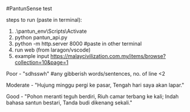 #PantunSense
test

steps to run (paste in terminal):
1) .\pantun_env\Scripts\Activate 
2) python pantun_api.py
3) python -m http.server 8000 #paste in other terminal
4) run web (from laragon/vscode)
5) example input https://malaycivilization.com.my/items/browse?collection=10&page=1

Poor - "sdhsswh" #any gibberish words/sentences, no. of line <2

Moderate - "Hujung minggu pergi ke pasar, 
Tengah hari saya akan lapar."

Good - "Pohon meranti teguh berdiri,
Riuh camar terbang ke kali;
Indah bahasa santun bestari,
Tanda budi dikenang sekali."